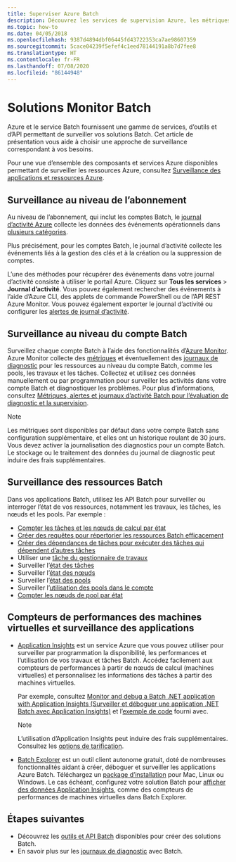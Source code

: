 ```yaml
---
title: Superviser Azure Batch
description: Découvrez les services de supervision Azure, les métriques, les journaux de diagnostic et d’autres fonctionnalités de supervision d’Azure Batch.
ms.topic: how-to
ms.date: 04/05/2018
ms.openlocfilehash: 9387d4894dbf06445fd43722353ca7ae98607359
ms.sourcegitcommit: 5cace04239f5efef4c1eed78144191a8b7d7fee8
ms.translationtype: HT
ms.contentlocale: fr-FR
ms.lasthandoff: 07/08/2020
ms.locfileid: "86144948"
---
```

# <a name="monitor-batch-solutions"></a>Solutions Monitor Batch

Azure et le service Batch fournissent une gamme de services, d’outils et d’API permettant de surveiller vos solutions Batch. Cet article de présentation vous aide à choisir une approche de surveillance correspondant à vos besoins.

Pour une vue d’ensemble des composants et services Azure disponibles permettant de surveiller les ressources Azure, consultez [Surveillance des applications et ressources Azure](../azure-monitor/overview.md).

## <a name="subscription-level-monitoring"></a>Surveillance au niveau de l’abonnement

Au niveau de l’abonnement, qui inclut les comptes Batch, le [journal d’activité Azure](../azure-monitor/platform/platform-logs-overview.md) collecte les données des événements opérationnels dans [plusieurs catégories](../azure-monitor/platform/activity-log.md#view-the-activity-log).

Plus précisément, pour les comptes Batch, le journal d’activité collecte les événements liés à la gestion des clés et à la création ou la suppression de comptes.

L’une des méthodes pour récupérer des événements dans votre journal d’activité consiste à utiliser le portail Azure. Cliquez sur **Tous les services** > **Journal d’activité**. Vous pouvez également rechercher des événements à l’aide d’Azure CLI, des applets de commande PowerShell ou de l’API REST Azure Monitor. Vous pouvez également exporter le journal d’activité ou configurer les [alertes de journal d’activité](../azure-monitor/platform/alerts-activity-log.md).

## <a name="batch-account-level-monitoring"></a>Surveillance au niveau du compte Batch

Surveillez chaque compte Batch à l’aide des fonctionnalités d’[Azure Monitor](../azure-monitor/overview.md). Azure Monitor collecte des [métriques](../azure-monitor/platform/data-platform-metrics.md) et éventuellement des [journaux de diagnostic](../azure-monitor/platform/platform-logs-overview.md) pour les ressources au niveau du compte Batch, comme les pools, les travaux et les tâches. Collectez et utilisez ces données manuellement ou par programmation pour surveiller les activités dans votre compte Batch et diagnostiquer les problèmes. Pour plus d’informations, consultez [Métriques, alertes et journaux d’activité Batch pour l’évaluation de diagnostic et la supervision](batch-diagnostics.md).
 
> [!NOTE]
> Les métriques sont disponibles par défaut dans votre compte Batch sans configuration supplémentaire, et elles ont un historique roulant de 30 jours. Vous devez activer la journalisation des diagnostics pour un compte Batch. Le stockage ou le traitement des données du journal de diagnostic peut induire des frais supplémentaires. 

## <a name="batch-resource-monitoring"></a>Surveillance des ressources Batch

Dans vos applications Batch, utilisez les API Batch pour surveiller ou interroger l’état de vos ressources, notamment les travaux, les tâches, les nœuds et les pools. Par exemple :

* [Compter les tâches et les nœuds de calcul par état](batch-get-resource-counts.md)
* [Créer des requêtes pour répertorier les ressources Batch efficacement](batch-efficient-list-queries.md)
* [Créer des dépendances de tâches pour exécuter des tâches qui dépendent d’autres tâches](batch-task-dependencies.md)
* Utiliser une [tâche du gestionnaire de travaux](/rest/api/batchservice/job/add#jobmanagertask)
* Surveiller l’[état des tâches](/rest/api/batchservice/task/list#taskstate)
* Surveiller l’[état des nœuds](/rest/api/batchservice/computenode/list#computenodestate)
* Surveiller l’[état des pools](/rest/api/batchservice/pool/get#poolstate)
* Surveiller l’[utilisation des pools dans le compte](/rest/api/batchservice/pool/listusagemetrics)
* [Compter les nœuds de pool par état](/rest/api/batchservice/account/listpoolnodecounts)

## <a name="vm-performance-counters-and-application-monitoring"></a>Compteurs de performances des machines virtuelles et surveillance des applications

* [Application Insights](../azure-monitor/app/app-insights-overview.md) est un service Azure que vous pouvez utiliser pour surveiller par programmation la disponibilité, les performances et l’utilisation de vos travaux et tâches Batch. Accédez facilement aux compteurs de performances à partir de nœuds de calcul (machines virtuelles) et personnalisez les informations des tâches à partir des machines virtuelles. 

  Par exemple, consultez [Monitor and debug a Batch .NET application with Application Insights (Surveiller et déboguer une application .NET Batch avec Application Insights)](monitor-application-insights.md) et l’[exemple de code](https://github.com/Azure/azure-batch-samples/tree/master/CSharp/ArticleProjects/ApplicationInsights) fourni avec.

  > [!NOTE]
  > L’utilisation d’Application Insights peut induire des frais supplémentaires. Consultez les [options de tarification](https://azure.microsoft.com/pricing/details/application-insights/). 
  >

* [Batch Explorer](https://github.com/Azure/BatchExplorer) est un outil client autonome gratuit, doté de nombreuses fonctionnalités aidant à créer, déboguer et surveiller les applications Azure Batch. Téléchargez un [package d’installation](https://azure.github.io/BatchExplorer/) pour Mac, Linux ou Windows. Le cas échéant, configurez votre solution Batch pour [afficher des données Application Insights](https://github.com/Azure/batch-insights), comme des compteurs de performances de machines virtuelles dans Batch Explorer.


## <a name="next-steps"></a>Étapes suivantes

* Découvrez les [outils et API Batch](batch-apis-tools.md) disponibles pour créer des solutions Batch.
* En savoir plus sur les [journaux de diagnostic](batch-diagnostics.md) avec Batch.

